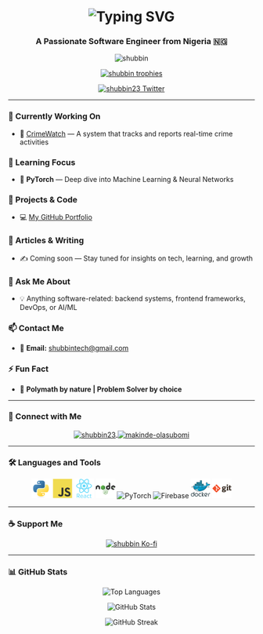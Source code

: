 
<!-- Animated Header -->
<h1 align="center">
  <img src="https://readme-typing-svg.herokuapp.com?font=Fira+Code&weight=500&duration=3000&pause=1000&color=FF3CAC&center=true&vCenter=true&width=600&lines=Hi+%F0%9F%91%8B%2C+I'm+Shubbin;Full-stack+developer+with+a+passion+for+crafting+scalable+web+apps.;Always+learning+%F0%9F%93%9A+Always+building+%F0%9F%94%A5" alt="Typing SVG" />
</h1>

<h3 align="center">A Passionate Software Engineer from Nigeria 🇳🇬</h3>

<p align="center">
  <img src="https://komarev.com/ghpvc/?username=shubbin&label=Profile%20views&color=FF3CAC&style=flat-square" alt="shubbin" />
</p>

<p align="center">
  <a href="https://github.com/ryo-ma/github-profile-trophy">
    <img src="https://github-profile-trophy.vercel.app/?username=shubbin&theme=radical&margin-w=10&margin-h=15" alt="shubbin trophies" />
  </a>
</p>

<p align="center">
  <a href="https://twitter.com/shubbin23" target="_blank">
    <img src="https://img.shields.io/twitter/follow/shubbin23?logo=twitter&style=for-the-badge" alt="shubbin23 Twitter" />
  </a>
</p>

---

### 🔭 Currently Working On
- 🚨 [CrimeWatch](https://github.com/Shubbin/CrimeWatch.git) — A system that tracks and reports real-time crime activities

### 🌱 Learning Focus
- 🔬 **PyTorch** — Deep dive into Machine Learning & Neural Networks

### 💼 Projects & Code
- 💻 [My GitHub Portfolio](https://github.com/Shubbin)

### 📝 Articles & Writing
- ✍️ Coming soon — Stay tuned for insights on tech, learning, and growth

### 💬 Ask Me About
- 💡 Anything software-related: backend systems, frontend frameworks, DevOps, or AI/ML

### 📫 Contact Me
- 📧 **Email:** shubbintech@gmail.com

### ⚡ Fun Fact
- 🧠 **Polymath by nature | Problem Solver by choice**

---

### 🤝 Connect with Me

<p align="center">
  <a href="https://twitter.com/shubbin23" target="_blank">
    <img align="center" src="https://raw.githubusercontent.com/rahuldkjain/github-profile-readme-generator/master/src/images/icons/Social/twitter.svg" alt="shubbin23" height="30" width="40" />
  </a>
  <a href="https://www.linkedin.com/in/makinde-olasubomi" target="_blank">
    <img align="center" src="https://raw.githubusercontent.com/rahuldkjain/github-profile-readme-generator/master/src/images/icons/Social/linked-in-alt.svg" alt="makinde-olasubomi" height="30" width="40" />
  </a>
</p>

---

### 🛠️ Languages and Tools

<p align="center">
  <img src="https://raw.githubusercontent.com/devicons/devicon/master/icons/python/python-original.svg" alt="Python" width="40" height="40"/>
  <img src="https://raw.githubusercontent.com/devicons/devicon/master/icons/javascript/javascript-original.svg" alt="JavaScript" width="40" height="40"/>
  <img src="https://raw.githubusercontent.com/devicons/devicon/master/icons/react/react-original-wordmark.svg" alt="React" width="40" height="40"/>
  <img src="https://raw.githubusercontent.com/devicons/devicon/master/icons/nodejs/nodejs-original-wordmark.svg" alt="Node.js" width="40" height="40"/>
  <img src="https://www.vectorlogo.zone/logos/pytorch/pytorch-icon.svg" alt="PyTorch" width="40" height="40"/>
  <img src="https://www.vectorlogo.zone/logos/firebase/firebase-icon.svg" alt="Firebase" width="40" height="40"/>
  <img src="https://raw.githubusercontent.com/devicons/devicon/master/icons/docker/docker-original-wordmark.svg" alt="Docker" width="40" height="40"/>
  <img src="https://raw.githubusercontent.com/devicons/devicon/master/icons/git/git-original-wordmark.svg" alt="Git" width="40" height="40"/>
</p>

---

### ☕ Support Me

<p align="center">
  <a href="https://ko-fi.com/shubbin">
    <img src="https://cdn.ko-fi.com/cdn/kofi3.png?v=3" height="50" width="210" alt="shubbin Ko-fi" />
  </a>
</p>

---

### 📊 GitHub Stats

<p align="center">
  <img src="https://github-readme-stats.vercel.app/api/top-langs?username=shubbin&show_icons=true&locale=en&layout=compact&theme=radical" alt="Top Languages" />
</p>

<p align="center">
  <img src="https://github-readme-stats.vercel.app/api?username=shubbin&show_icons=true&locale=en&theme=radical" alt="GitHub Stats" />
</p>

<p align="center">
  <img src="https://github-readme-streak-stats.herokuapp.com/?user=shubbin&theme=radical" alt="GitHub Streak" />
</p>

